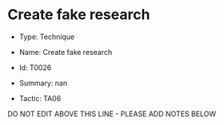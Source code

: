 # Create fake research

* Type: Technique

* Name: Create fake research

* Id: T0026

* Summary: nan

* Tactic: TA06

DO NOT EDIT ABOVE THIS LINE - PLEASE ADD NOTES BELOW

